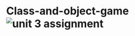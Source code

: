 # Class-and-object-game ![unit 3 assignment](https://user-images.githubusercontent.com/86135528/202953644-781a7e52-9bfd-49a6-81a7-583762244ddc.png)
